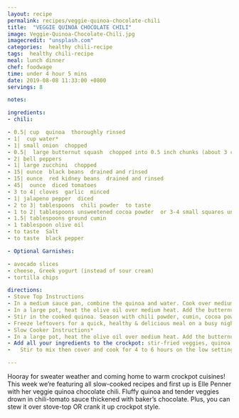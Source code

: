 ```yaml
---
layout: recipe
permalink: recipes/veggie-quinoa-chocolate-chili
title:  "VEGGIE QUINOA CHOCOLATE CHILI"
image: Veggie-Quinoa-Chocolate-Chili.jpg
imagecredit: "unsplash.com"
categories:  healthy chili-recipe
tags:  healthy chili-recipe
meal: lunch dinner
chef: foodwage
time: under 4 hour 5 mins
date: 2019-08-08 11:33:00 +0800
servings: 8

notes:

ingredients:
- chili:

- 0.5| cup  quinoa  thoroughly rinsed
- 1|  cup water*
- 1| small onion  chopped
- 0.5|  large butternut squash  chopped into 0.5 inch chunks (about 3 cups)
- 2| bell peppers
- 1| large zucchini  chopped
- 15| ounce  black beans  drained and rinsed
- 15| ounce  red kidney beans  drained and rinsed
- 45|  ounce  diced tomatoes
- 3 to 4| cloves  garlic  minced
- 1| jalapeno pepper  diced
- 2 to 3| tablespoons  chili powder  to taste
- 1 to 2| tablespoons unsweetened cocoa powder  or 3-4 small squares unsweetened bakers chocolate, to taste
- 1.5| tablespoons ground cumin
- 1 tablespoon olive oil
- to taste  Salt
- to taste  black pepper

- Optional Garnishes:

- avocado slices
- cheese, Greek yogurt (instead of sour cream)
- tortilla chips

directions:
- Stove Top Instructions
- In a medium sauce pan, combine the quinoa and water. Cook over medium heat until water is absorbed (15-20 minutes) and set aside. (If you have a rice cooker, use that instead.)
- In a large pot, heat the olive oil over medium heat. Add the butternut squash, cooking for 5 minutes. Next, add the onion and bell pepper and cook another 5 minutes. Stir in garlic, jalapeño and zucchini. Cook 5 more minutes (~15 minutes total) until vegetables are tender. Add the black beans, kidney beans, tomatoes, and tomato sauce.
- Stir in the cooked quinoa. Season with chili powder, cumin, cocoa powder/bakers chocolate, salt, and black pepper. Heat through and reduce to a simmer for about 30 minutes, stirring occasionally.
- Freeze leftovers for a quick, healthy & delicious meal on a busy night.
- Slow Cooker Instructions*
- In a large pot, heat the olive oil over medium heat. Add the butternut squash, cooking for 5 minutes. Next, add the onion and bell pepper and cook another 5 minutes. Stir in garlic, jalapeño and zucchini. Cook 5 more minutes.
- Add all your ingredients to the crockpot: stir-fried veggies, quinoa, *0.5 cup water, black beans, kidney beans, tomatoes, tomato sauce, chili powder, cumin, cocoa powder/bakers chocolate, salt, and black pepper.
-   Stir to mix then cover and cook for 4 to 6 hours on the low setting.

---
```


Hooray for sweater weather and coming home to warm crockpot cuisines! This week we’re featuring all slow-cooked recipes and first up is Elle Penner with her veggie quinoa chocolate chili. Fluffy quinoa and tender veggies drown in chili-tomato sauce thickened with baker’s chocolate. Plus, you can stew it over stove-top OR crank it up crockpot style.